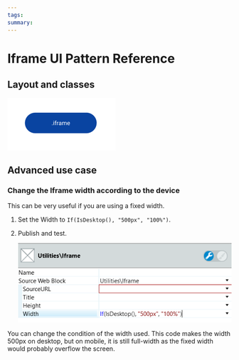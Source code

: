 ```yaml
---
tags:
summary: 
---
```


# Iframe UI Pattern Reference

## Layout and classes

![](<images/iframe-image-3.png>)

## Advanced use case

### Change the Iframe width according to the device

This can be very useful if you are using a fixed width.

1. Set the Width to `If(IsDesktop(), "500px", "100%")`.

1. Publish and test.

    ![](<images/iframe-image-4.png>)

You can change the condition of the width used. This code makes the width 500px on desktop, but on mobile, it is still full-width as the fixed width would probably overflow the screen.
